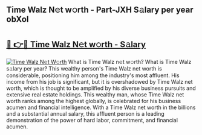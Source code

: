## Time Walz N𝚎t w𝚘rth - Part-JXH S𝚊lary per year obXoI

# <h2><a href="http://gc02pvq.nevu.top/?p=Time+Walz">🔗 👉🔴 Time Walz N𝚎t w𝚘rth - S𝚊lary</a></h2>

[![Time Walz N𝚎t W𝚘rth](https://i.imgur.com/Oavwk0R.jpeg)](http://gc02pvq.nevu.top/?p=Time+Walz)
What is Time Walz n𝚎t w𝚘rth? What is Time Walz s𝚊lary per year?
This wealthy person's Time Walz net worth is considerable, positioning him among the industry's most affluent. His income from his job is significant, but it is overshadowed by Time Walz net worth, which is thought to be amplified by his diverse business pursuits and extensive real estate holdings. This wealthy man, whose Time Walz net worth ranks among the highest globally, is celebrated for his business acumen and financial intelligence. With a Time Walz net worth in the billions and a substantial annual salary, this affluent person is a leading demonstration of the power of hard labor, commitment, and financial acumen.
